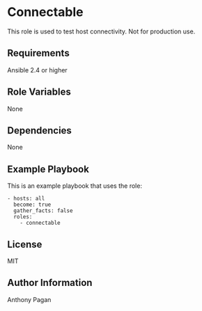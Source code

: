 Connectable
=========

This role is used to test host connectivity. Not for production use.

Requirements
------------

Ansible 2.4 or higher

Role Variables
--------------

None

Dependencies
------------

None

Example Playbook
----------------

This is an example playbook that uses the role:

    - hosts: all
      become: true
      gather_facts: false
      roles:
        - connectable

License
-------

MIT

Author Information
------------------

Anthony Pagan
